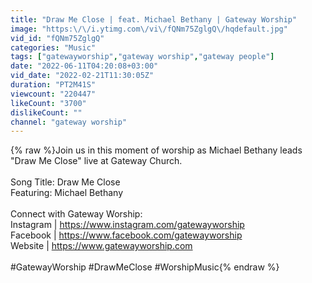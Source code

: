 ```yaml
---
title: "Draw Me Close | feat. Michael Bethany | Gateway Worship"
image: "https:\/\/i.ytimg.com\/vi\/fQNm75ZglgQ\/hqdefault.jpg"
vid_id: "fQNm75ZglgQ"
categories: "Music"
tags: ["gatewayworship","gateway worship","gateway people"]
date: "2022-06-11T04:20:08+03:00"
vid_date: "2022-02-21T11:30:05Z"
duration: "PT2M41S"
viewcount: "220447"
likeCount: "3700"
dislikeCount: ""
channel: "gateway worship"
---
```

{% raw %}Join us in this moment of worship as Michael Bethany leads &quot;Draw Me Close&quot; live at Gateway Church.<br /> <br />Song Title: Draw Me Close <br />Featuring: Michael Bethany<br /><br />Connect with Gateway Worship:<br />Instagram | <a rel="nofollow" target="blank" href="https://www.instagram.com/gatewayworship">https://www.instagram.com/gatewayworship</a><br />Facebook | <a rel="nofollow" target="blank" href="https://www.facebook.com/gatewayworship">https://www.facebook.com/gatewayworship</a><br />Website | <a rel="nofollow" target="blank" href="https://www.gatewayworship.com">https://www.gatewayworship.com</a><br /><br />#GatewayWorship #DrawMeClose #WorshipMusic{% endraw %}
